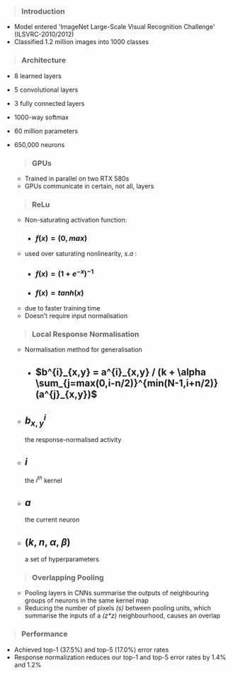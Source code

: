 > ### **Introduction**
- Model entered 'ImageNet Large-Scale Visual Recognition Challenge' (ILSVRC-2010/2012)
- Classified 1.2 million images into 1000 classes 


> ### **Architecture**
- 8 learned layers
- 5 convolutional layers
- 3 fully connected layers
- 1000-way softmax
- 60 million parameters
- 650,000 neurons

    >### **GPUs**
    - Trained in parallel on two RTX 580s
    - GPUs communicate in certain, not all, layers

    >### **ReLu**
    - Non-saturating activation function: 
        - ### $f(x) = (0,max)$ 
    - used over saturating nonlinearity, _s.a_ :
        - ### $f(x) = (1 + e^{-x})^{-1}$
        - ### $f(x) = tanh(x)$
    - due to faster training time  
    - Doesn't require input normalisation


    > ### **Local Response Normalisation**
    - Normalisation method for generalisation
        - ## $b^{i}_{x,y} = a^{i}_{x,y} / (k + \alpha \sum_{j=max(0,i-n/2)}^{min(N-1,i+n/2)} (a^{j}_{x,y})$

    - ## $b^{i}_{x,y}$ 
        the response-normalised activity 
    - ## $i$ 
        the $i^{th}$ kernel
    - ## $a$ 
        the current neuron 
    -  ## ($k$, $n$, $\alpha$, $\beta$)
        a set of hyperparameters
    
    > ### **Overlapping Pooling**
    - Pooling layers in CNNs summarise the outputs of neighbouring groups of neurons in the same kernel map
    - Reducing the number of pixels _(s)_ between pooling units, which summarise the inputs of a _(z*z)_ neighbourhood, causes an overlap
    
> ### **Performance**
- Achieved top-1 (37.5%) and top-5 (17.0%) error rates  
- Response normalization reduces our top-1 and top-5 error rates by 1.4% and 1.2%

